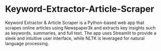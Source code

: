 # Keyword-Extractor-Article-Scraper
Keyword Extractor &amp; Article Scraper is a Python-based web app that scrapes online articles using Newspaper3k and extracts key insights such as keywords, summaries, and full text. The app uses Streamlit to provide a sleek and intuitive user interface, while NLTK is leveraged for natural language processing.
